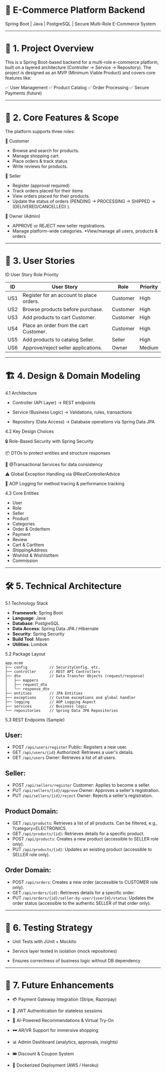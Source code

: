 # 🛒 E-Commerce Platform Backend

Spring Boot | Java | PostgreSQL | Secure Multi-Role E-Commerce System








---

# 📌 1. Project Overview

This is a Spring Boot-based backend for a multi-role e-commerce platform, built on a layered architecture (Controller → Service → Repository).
The project is designed as an MVP (Minimum Viable Product) and covers core features like:

✅ User Management
✅ Product Catalog
✅ Order Processing
✅ Secure Payments (future)


---

# 🚀 2. Core Features & Scope

The platform supports three roles:

👤 Customer

* Browse and search for products.
* Manage shopping cart.
* Place orders & track status
* Write reviews for products.



🏪 Seller

* Register (approval required)
* Track orders placed for their items
* View orders placed for their products.
* Update the status of orders (PENDING -> PROCESSING -> SHIPPED ->(DELIVERED/CANCELLED) ).


👑 Owner (Admin)

* APPROVE or REJECT new seller registrations.
* Manage platform-wide categories.
*View/manage all users, products & orders





---

# 📖 3. User Stories

ID User Story Role Priority

| ID  | User Story                                                              | Role     | Priority |
|-----|-------------------------------------------------------------------------|----------|----------|
| US1 | Register for an account to place orders. | Customer | High     |
| US2 | Browse products before purchase. | Customer | High     |
| US3 | Add products to cart Customer. | Customer | High     |
| US4 | Place an order from the cart Customer. | Customer | High     |
| US5 | Add products to catalog Seller. | Seller   | High     |
| US6 | Approve/reject seller applications. | Owner | Medium



---

# 🏗️ 4. Design & Domain Modeling

4.1 Architecture

* Controller (API Layer) → REST endpoints

* Service (Business Logic) → Validations, rules, transactions

* Repository (Data Access) → Database operations via Spring Data JPA


4.2 Key Design Choices

🔒 Role-Based Security with Spring Security

📦 DTOs to protect entities and structure responses

🔄 @Transactional Services for data consistency

⚠️ Global Exception Handling via @RestControllerAdvice

📜 AOP Logging for method tracing & performance tracking


4.3 Core Entities

* User
* Role
* Seller
* Product
* Categories
* Order & OrderItem
* Payment
* Review
* Cart & CartItem
* ShippingAddress
* Wishlist & WishlistItem
* Commission


---

# 🛠️ 5. Technical Architecture

5.1 Technology Stack

* **Framework**: Spring Boot
* **Language**: Java
* **Database**: PostgreSQL
* **Data Access**: Spring Data JPA / Hibernate
* **Security**: Spring Security
* **Build Tool**: Maven
* **Utilities**: Lombok


5.2 Package Layout
```
app.ecom
├── config          // SecurityConfig, etc.
├── controller      // REST API Controllers
├── dto             // Data Transfer Objects (request/response)
│   ├── mappers
│   ├── request_dto
│   └── response_dto
├── entities        // JPA Entities
├── exceptions      // Custom exceptions and global handler
├── logging         // AOP Logging Aspect
├── services        // Business logic
└── repositories    // Spring Data JPA Repositories
```
5.3 REST Endpoints (Sample)

## User:

* POST `/api/users/register` Public: Registers a new user.
* GET `/api/users/{id}` Authorized: Retrieves a user's details.
* GET `/api/users` Owner: Retrieves a list of all users.

## Seller:

* POST `/api/sellers/register` Customer: Applies to become a seller.
* PUT `/api/sellers/{id}/approve` Owner: Approves a seller's registration.
* PUT `/api/sellers/{id}/reject` Owner: Rejects a seller's registration.

## Product Domain:

* GET `/api/products`: Retrieves a list of all products. Can be filtered, e.g., ?category=ELECTRONICS.
* GET `/api/products/{id}`: Retrieves details for a specific product.
* POST `/api/products`: Creates a new product (accessible to SELLER role only).
* PUT `/api/products/{id}`: Updates an existing product (accessible to SELLER role only).
  
## Order Domain:

* POST   `/api/orders`: Creates a new order (accessible to CUSTOMER role only).
* GET    `/api/orders/{id}`: Retrieves details for a specific order.
* PUT    `/api/orders/{id}/seller-by-user/{userId}/status`: Updates the order status (accessible to the authentic SELLER of that order only).



---

# 🧪 6. Testing Strategy

* Unit Tests with JUnit + Mockito

* Service layer tested in isolation (mock repositories)

* Ensures correctness of business logic without DB dependency



---

# 🌟 7. Future Enhancements

* 💳 Payment Gateway Integration (Stripe, Razorpay)

* 🔑 JWT Authentication for stateless sessions

* 🤖 AI-Powered Recommendations & Virtual Try-On

* 🕶️ AR/VR Support for immersive shopping

* 📊 Admin Dashboard (analytics, approvals, insights)

* 🎟️ Discount & Coupon System

* 🐳 Dockerized Deployment (AWS / Heroku)
